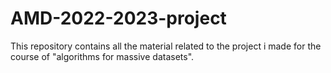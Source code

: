 # AMD-2022-2023-project
This repository contains all the material related to the project i made for the course of "algorithms for massive datasets".
